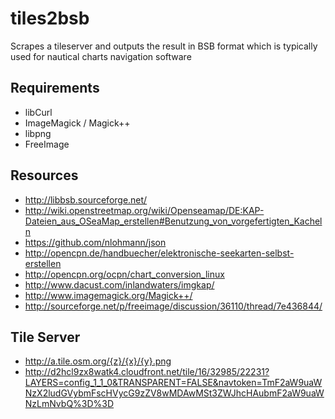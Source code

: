 # tiles2bsb
Scrapes a tileserver and outputs the result in BSB format which is typically used for nautical charts navigation software

## Requirements

* libCurl
* ImageMagick / Magick++
* libpng
* FreeImage

## Resources

* http://libbsb.sourceforge.net/
* http://wiki.openstreetmap.org/wiki/Openseamap/DE:KAP-Dateien_aus_OSeaMap_erstellen#Benutzung_von_vorgefertigten_Kacheln
* https://github.com/nlohmann/json
* http://opencpn.de/handbuecher/elektronische-seekarten-selbst-erstellen
* http://opencpn.org/ocpn/chart_conversion_linux
* http://www.dacust.com/inlandwaters/imgkap/
* http://www.imagemagick.org/Magick++/
* http://sourceforge.net/p/freeimage/discussion/36110/thread/7e436844/

## Tile Server

* http://a.tile.osm.org/{z}/{x}/{y}.png
* http://d2hcl9zx8watk4.cloudfront.net/tile/16/32985/22231?LAYERS=config_1_1_0&TRANSPARENT=FALSE&navtoken=TmF2aW9uaWNzX2ludGVybmFscHVycG9zZV8wMDAwMSt3ZWJhcHAubmF2aW9uaWNzLmNvbQ%3D%3D
